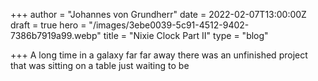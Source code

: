 +++
author = "Johannes von Grundherr"
date = 2022-02-07T13:00:00Z
draft = true
hero = "/images/3ebe0039-5c91-4512-9402-7386b7919a99.webp"
title = "Nixie Clock Part II"
type = "blog"

+++
A long time in a galaxy far far away there was an unfinished project that was sitting on a table just waiting to be 